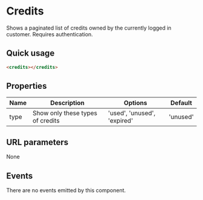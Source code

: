 # Credits

Shows a paginated list of credits owned by the currently logged in customer.  Requires authentication.

## Quick usage

```html
<credits></credits>
```

## Properties

| Name | Description | Options | Default |
|------|-------------|---------|---------|
| type | Show only these types of credits | 'used', 'unused', 'expired' | 'unused' |


## URL parameters

None

## Events

There are no events emitted by this component.
